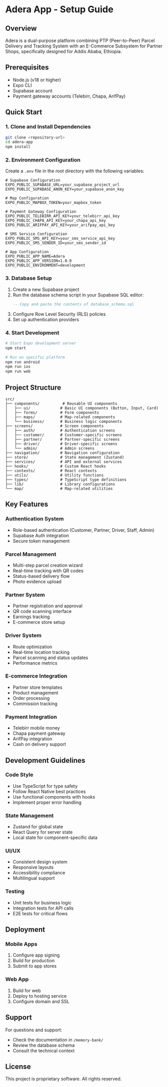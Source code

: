 # Adera App - Setup Guide

## Overview
Adera is a dual-purpose platform combining PTP (Peer-to-Peer) Parcel Delivery and Tracking System with an E-Commerce Subsystem for Partner Shops, specifically designed for Addis Ababa, Ethiopia.

## Prerequisites
- Node.js (v18 or higher)
- Expo CLI
- Supabase account
- Payment gateway accounts (Telebirr, Chapa, ArifPay)

## Quick Start

### 1. Clone and Install Dependencies
```bash
git clone <repository-url>
cd adera-app
npm install
```

### 2. Environment Configuration
Create a `.env` file in the root directory with the following variables:

```env
# Supabase Configuration
EXPO_PUBLIC_SUPABASE_URL=your_supabase_project_url
EXPO_PUBLIC_SUPABASE_ANON_KEY=your_supabase_anon_key

# Map Configuration
EXPO_PUBLIC_MAPBOX_TOKEN=your_mapbox_token

# Payment Gateway Configuration
EXPO_PUBLIC_TELEBIRR_API_KEY=your_telebirr_api_key
EXPO_PUBLIC_CHAPA_API_KEY=your_chapa_api_key
EXPO_PUBLIC_ARIFPAY_API_KEY=your_arifpay_api_key

# SMS Service Configuration
EXPO_PUBLIC_SMS_API_KEY=your_sms_service_api_key
EXPO_PUBLIC_SMS_SENDER_ID=your_sms_sender_id

# App Configuration
EXPO_PUBLIC_APP_NAME=Adera
EXPO_PUBLIC_APP_VERSION=1.0.0
EXPO_PUBLIC_ENVIRONMENT=development
```

### 3. Database Setup
1. Create a new Supabase project
2. Run the database schema script in your Supabase SQL editor:
   ```sql
   -- Copy and paste the contents of database_schema.sql
   ```
3. Configure Row Level Security (RLS) policies
4. Set up authentication providers

### 4. Start Development
```bash
# Start Expo development server
npm start

# Run on specific platform
npm run android
npm run ios
npm run web
```

## Project Structure

```
src/
├── components/          # Reusable UI components
│   ├── ui/             # Basic UI components (Button, Input, Card)
│   ├── forms/          # Form components
│   ├── maps/           # Map-related components
│   └── business/       # Business logic components
├── screens/            # Screen components
│   ├── auth/           # Authentication screens
│   ├── customer/       # Customer-specific screens
│   ├── partner/        # Partner-specific screens
│   ├── driver/         # Driver-specific screens
│   └── admin/          # Admin screens
├── navigation/         # Navigation configuration
├── store/              # State management (Zustand)
├── services/           # API and external services
├── hooks/              # Custom React hooks
├── contexts/           # React contexts
├── utils/              # Utility functions
├── types/              # TypeScript type definitions
├── lib/                # Library configurations
└── map/                # Map-related utilities
```

## Key Features

### Authentication System
- Role-based authentication (Customer, Partner, Driver, Staff, Admin)
- Supabase Auth integration
- Secure token management

### Parcel Management
- Multi-step parcel creation wizard
- Real-time tracking with QR codes
- Status-based delivery flow
- Photo evidence upload

### Partner System
- Partner registration and approval
- QR code scanning interface
- Earnings tracking
- E-commerce store setup

### Driver System
- Route optimization
- Real-time location tracking
- Parcel scanning and status updates
- Performance metrics

### E-commerce Integration
- Partner store templates
- Product management
- Order processing
- Commission tracking

### Payment Integration
- Telebirr mobile money
- Chapa payment gateway
- ArifPay integration
- Cash on delivery support

## Development Guidelines

### Code Style
- Use TypeScript for type safety
- Follow React Native best practices
- Use functional components with hooks
- Implement proper error handling

### State Management
- Zustand for global state
- React Query for server state
- Local state for component-specific data

### UI/UX
- Consistent design system
- Responsive layouts
- Accessibility compliance
- Multilingual support

### Testing
- Unit tests for business logic
- Integration tests for API calls
- E2E tests for critical flows

## Deployment

### Mobile Apps
1. Configure app signing
2. Build for production
3. Submit to app stores

### Web App
1. Build for web
2. Deploy to hosting service
3. Configure domain and SSL

## Support

For questions and support:
- Check the documentation in `/memory-bank/`
- Review the database schema
- Consult the technical context

## License

This project is proprietary software. All rights reserved. 